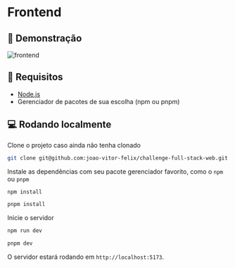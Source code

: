 # Frontend

## 🎥 Demonstração

![frontend](https://github.com/user-attachments/assets/1dd2f3e3-c041-499f-aa24-82e6da9df8e7)

## 📖 Requisitos

- [Node.js](https://nodejs.org/en/)
- Gerenciador de pacotes de sua escolha (npm ou pnpm)

## 💻 Rodando localmente

Clone o projeto caso ainda não tenha clonado

```bash
git clone git@github.com:joao-vitor-felix/challenge-full-stack-web.git && cd challenge-full-stack-web/client
```

Instale as dependências com seu pacote gerenciador favorito, como o `npm` ou `pnpm`

```bash
npm install
```

```bash
pnpm install
```

Inicie o servidor

```bash
npm run dev
```

```bash
pnpm dev
```

O servidor estará rodando em `http://localhost:5173`.
